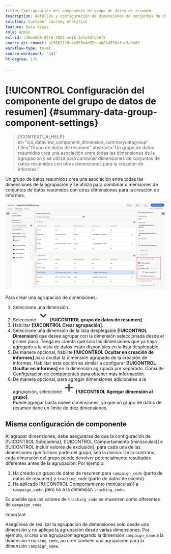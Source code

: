 ```yaml
---
title: Configuración del componente de grupo de datos de resumen
description: Detalles y configuración de dimensiones de conjuntos de datos para garantizar que puede informar correctamente sobre los datos de resumen.
solution: Customer Journey Analytics
feature: Data Views
role: Admin
exl-id: c39ee568-97f6-4925-ae18-3d4a9dfdb6f5
source-git-commit: a236b2126c4b998b4d97caab014556e3ee3a9e83
workflow-type: tm+mt
source-wordcount: '343'
ht-degree: 17%

---
```


# [!UICONTROL Configuración del componente del grupo de datos de resumen] {#summary-data-group-component-settings}

<!-- markdownlint-disable MD034 -->

>[!CONTEXTUALHELP]
>id="cja_dataview_component_dimension_summarydatagroup"
>title="Grupo de datos de resumen"
>abstract="Un grupo de datos resumidos crea una asociación entre todas las dimensiones de la agrupación y se utiliza para combinar dimensiones de conjuntos de datos resumidos con otras dimensiones para la creación de informes."

<!-- markdownlint-enable MD034 -->


Un grupo de datos resumidos crea una asociación entre todas las dimensiones de la agrupación y se utiliza para combinar dimensiones de conjuntos de datos resumidos con otras dimensiones para la creación de informes.

![Configuración del componente de grupo de datos de resumen](/help/data-views/assets/summary-data-group.png)

Para crear una agrupación de dimensiones:

1. Seleccione una dimensión.
1. Seleccione ![ChevronDown](/help/assets/icons/ChevronDown.svg) **[!UICONTROL grupo de datos de resumen]**.
1. Habilitar **[!UICONTROL Crear agrupación]**.
1. Seleccione una dimensión de la lista desplegable **[!UICONTROL Dimension]** que desee agrupar con la dimensión seleccionada desde el primer paso. Tenga en cuenta que solo las dimensiones que ya haya agregado a la vista de datos están disponibles en la lista desplegable.
1. De manera opcional, habilite **[!UICONTROL Ocultar en creación de informes]** para ocultar la dimensión agrupada de la creación de informes. Habilitar esta opción es similar a configurar **[!UICONTROL Ocultar en informes]** en la dimensión agrupada por separado. Consulte [Configuración de componentes](overview.md) para obtener más información.
1. De manera opcional, para agregar dimensiones adicionales a la agrupación, seleccione ![Agregar](/help/assets/icons/Add.svg) **[!UICONTROL Agregar dimensión al grupo]**.<br/>Puede agregar hasta nueve dimensiones, ya que un grupo de datos de resumen tiene un límite de diez dimensiones.

## Misma configuración de componente

Al agrupar dimensiones, debe asegurarse de que la configuración de [!UICONTROL Subcadena], [!UICONTROL Comportamiento (minúsculas)] e [!UICONTROL Incluir valores de exclusión], para cada una de las dimensiones que forman parte del grupo, sea la misma. De lo contrario, cada dimensión del grupo puede devolver potencialmente resultados diferentes antes de la agrupación.
Por ejemplo:

1. Ha creado un grupo de datos de resumen para `campaign_code` (parte de datos de resumen) y `tracking_code` (parte de datos de evento).
1. Ha aplicado [!UICONTROL Comportamiento (minúsculas)] a `campaign_code`, pero no a la dimensión `tracking_code`.

Es posible que los valores de `tracking_code` se muestren como diferentes de `campaign_code`.

>[!IMPORTANT]
>
>Asegúrese de realizar la agrupación de dimensiones solo desde una dimensión y no aplique la agrupación desde varias dimensiones. Por ejemplo, si crea una agrupación agregando la dimensión `campaign_name` a la dimensión `tracking_code`, no cree también una agrupación para la dimensión `campaign_name`.
>
